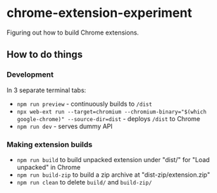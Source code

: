 # chrome-extension-experiment

Figuring out how to build Chrome extensions.

## How to do things

### Development

In 3 separate terminal tabs:

* `npm run preview` - continuously builds to `/dist`
* `npx web-ext run --target=chromium --chromium-binary="$(which google-chrome)" --source-dir=dist` - deploys `/dist` to Chrome
* `npm run dev` - serves dummy API

### Making extension builds

* `npm run build` to build unpacked extension under "dist/" for "Load unpacked" in Chrome
* `npm run build-zip` to build a zip archive at "dist-zip/extension.zip"
* `npm run clean` to delete `build/` and `build-zip/`
